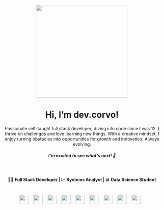 <div align="center">
  <img src="https://i.imgur.com/M7BWDIg.png" width="300"></a> 
  
  <h1>Hi, I’m dev.corvo!</h1>
    
  Passionate self-taught full stack developer, diving into code since I was 12.
  I thrive on challenges and love learning new things. With a creative mindset,
  I enjoy turning obstacles into opportunities for growth and innovation.
  Always evolving.
  <h5>I'm excited to see what’s next! 🚀</h5>
  </br>
  <h4>🧑‍💻 Full Stack Developer | 📈 Systems Analyst | 📊 Data Science Student</h4>
  </br>
  <img src="https://img.icons8.com/?size=100&id=17842&format=png&color=000000" width="30">&nbsp; &nbsp;
  <img src="https://img.icons8.com/?size=100&id=13441&format=png&color=000000" width="30">&nbsp; &nbsp;
  <img src="https://img.icons8.com/?size=100&id=108784&format=png&color=000000" width="30">&nbsp; &nbsp;
  <img src="https://img.icons8.com/?size=100&id=20909&format=png&color=000000" width="30">&nbsp; &nbsp;
  <img src="https://img.icons8.com/?size=100&id=21278&format=png&color=000000" width="30">&nbsp; &nbsp;
  <img src="https://img.icons8.com/?size=100&id=cdYUlRaag9G9&format=png&color=000000" width="30">&nbsp; &nbsp;
  <img src="https://img.icons8.com/?size=100&id=MHcMYTljfKOr&format=png&color=ffffff" width="30">&nbsp; &nbsp;
  <img src="https://img.icons8.com/?size=100&id=JRnxU7ZWP4mi&format=png&color=000000" width="30">&nbsp; &nbsp;
  <img src="https://img.icons8.com/?size=100&id=33039&format=png&color=000000" width="30">&nbsp; &nbsp;
</div>

<!---
Corvo97/Corvo97 is a ✨ special ✨ repository because its `README.md` (this file) appears on your GitHub profile.
You can click the Preview link to take a look at your changes.
--->
